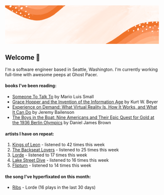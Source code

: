 ![](https://github.com/grace-raper/grace-raper/blob/main/github-readme-header.gif)
## Welcome 👋
I'm a software engineer based in Seattle, Washington. I'm currently working full-time with awesome peeps at Ghost Pacer.

#### books I've been reading:
   <!-- GOODREADS-LIST:START -->
- [Someone To Talk To](https://www.goodreads.com/review/show/5229826920?utm_medium=api&utm_source=rss) by Mario Luis Small
- [Grace Hopper and the Invention of the Information Age](https://www.goodreads.com/review/show/5229825858?utm_medium=api&utm_source=rss) by Kurt W. Beyer
- [Experience on Demand: What Virtual Reality Is, How It Works, and What It Can Do](https://www.goodreads.com/review/show/4903740586?utm_medium=api&utm_source=rss) by Jeremy Bailenson
- [The Boys in the Boat: Nine Americans and Their Epic Quest for Gold at the 1936 Berlin Olympics](https://www.goodreads.com/review/show/4992690226?utm_medium=api&utm_source=rss) by Daniel James Brown
<!-- GOODREADS-LIST:END -->

#### artists I have on repeat:
<!-- LASTFM-TOP-ARTIST:START -->
1. [Kings of Leon](https://www.last.fm/music/Kings+of+Leon) - listened to 42 times this week
2. [The Backseat Lovers](https://www.last.fm/music/The+Backseat+Lovers) - listened to 25 times this week
3. [Lorde](https://www.last.fm/music/Lorde) - listened to 17 times this week
4. [Lake Street Dive](https://www.last.fm/music/Lake+Street+Dive) - listened to 16 times this week
5. [Flipturn](https://www.last.fm/music/Flipturn) - listened to 14 times this week
<!-- LASTFM-TOP-ARTIST:STOP -->

#### the song I've hyperfixated on this month:
<!-- LASTFM-TOP-TRACK:START -->
* [Ribs](https://www.last.fm/music/Lorde/_/Ribs) - Lorde (16 plays in the last 30 days)
<!-- LASTFM-TOP-TRACK:END -->

<!--
**grace-raper/grace-raper** is a ✨ _special_ ✨ repository because its `README.md` (this file) appears on your GitHub profile.

Here are some ideas to get you started:

- 🔭 I’m currently working on ...
- 🌱 I’m currently learning ...
- 👯 I’m looking to collaborate on ...
- 🤔 I’m looking for help with ...
- 💬 Ask me about ...
- 📫 How to reach me: ...
- 😄 Pronouns: ...
- ⚡ Fun fact: ...
- 🔭 I’m currently on a journey to build **great** things
- 🌱 I’m currently learning **everything** 🤓
- 🤝 I’m looking for help with **finding projects to contribute to!**
- 💬 Ask me about **open source, web development, and community management**
- 📫 Reach me out at
<div>
<details>
  <summary>🧑 More about me</summary>
</details>
</p>
-->

